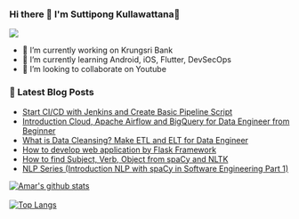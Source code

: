 ### Hi there 👋 I'm Suttipong Kullawattana👋

![](https://komarev.com/ghpvc/?username=kullawattana)

- 🔭 I’m currently working on Krungsri Bank
- 🌱 I’m currently learning Android, iOS, Flutter, DevSecOps
- 👯 I’m looking to collaborate on Youtube

### 📕 Latest Blog Posts
- [Start CI/CD with Jenkins and Create Basic Pipeline Script](https://suttipong-kull.medium.com/start-ci-cd-with-jenkins-and-create-basic-pipeline-script-95228c6a3813)
- [Introduction Cloud, Apache Airflow and BigQuery for Data Engineer from Beginner](https://suttipong-kull.medium.com/introduction-cloud-apache-airflow-and-bigquery-for-data-engineer-from-beginner-8bbcdf31c4a7)
- [What is Data Cleansing? Make ETL and ELT for Data Engineer](https://suttipong-kull.medium.com/what-is-data-cleansing-make-etl-and-elt-for-data-engineer-d4db9dfc3169)
- [How to develop web application by Flask Framework](https://suttipong-kull.medium.com/how-to-develop-web-application-by-flask-framework-f5505ca921b0)
- [How to find Subject, Verb, Object from spaCy and NLTK](https://suttipong-kull.medium.com/how-to-find-subject-verb-object-from-spacy-and-nltk-dd5ede37823a)
- [NLP Series (Introduction NLP with spaCy in Software Engineering Part 1)](https://suttipong-kull.medium.com/introduction-nlp-in-software-engineering-88ff3cd5ca86)

[![Amar's github stats](https://github-readme-stats.vercel.app/api?username=kullawattana&count_private=true&theme=cobalt&show_icons=true)](https://github.com/kullawattana)
</br>
</br>
[![Top Langs](https://github-readme-stats.vercel.app/api/top-langs/?username=kullawattana&layout=compact&theme=cobalt)](https://github.com/kullawattana/)
